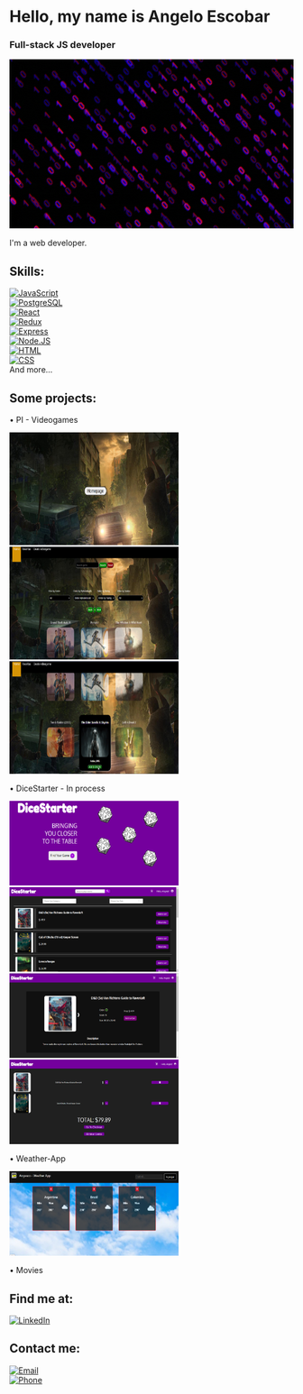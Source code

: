 #  Hello, my name is Angelo Escobar
### Full-stack JS developer

 <img height="300" width="100%" src="./fondo.gif" />

I'm a web developer.

<!--  -->

## Skills:

[![JavaScript](https://img.shields.io/badge/JavaScript-F7DF1E?style=for-the-badge&logo=javascript&logoColor=white&labelColor=101010)]()
</br>
[![PostgreSQL](https://img.shields.io/badge/PostgreSQL-084CBB?style=for-the-badge&logo=postgresql&logoColor=white&labelColor=101010)]()
</br>
[![React](https://img.shields.io/badge/React-D16D05?style=for-the-badge&logo=react&logoColor=white&labelColor=101010)]()
</br>
[![Redux](https://img.shields.io/badge/Redux-7008AF?style=for-the-badge&logo=redux&logoColor=white&labelColor=101010)]()
</br>
[![Express](https://img.shields.io/badge/Express-339933?style=for-the-badge&logo=express&logoColor=white&labelColor=101010)]()
</br>
   [![Node.JS](https://img.shields.io/badge/Node.JS-012564?style=for-the-badge&logo=node.js&logoColor=white&labelColor=101010)]()
</br>
   [![HTML](https://img.shields.io/badge/HTML-A23D03?style=for-the-badge&logo=html&logoColor=white&labelColor=101010)]()
</br>
   [![CSS](https://img.shields.io/badge/CSS-1A867F?style=for-the-badge&logo=css&logoColor=white&labelColor=101010)]()
</br>
And more...

## Some projects:

• PI - Videogames

<img height="200" width="300" src="./Images/Videogames/landing.png" />
<img height="200" width="300" src="./Images/Videogames/Home.png" />
<img height="200" width="300" src="./Images/Videogames/Card.png" />

• DiceStarter - In process

<img height="150" width="300" src="./Images/DiceStarter/landing.png" />
<img height="150" width="300" src="./Images/DiceStarter/home.png" />
<img height="150" width="300" src="./Images/DiceStarter/detail.png" />
<img height="150" width="300" src="./Images/DiceStarter/cart.png" />

• Weather-App

<img height="150" width="300" src="./Images/Weather/home.png" />

• Movies

## Find me at:

[![LinkedIn](https://img.shields.io/badge/LinkedIn-Angelo_Escobar-0077B5?style=for-the-badge&logo=linkedin&logoColor=white&labelColor=101010)](https://www.linkedin.com/in/angelo-escobar-dev)


## Contact me:

[![Email](https://img.shields.io/badge/angeloo.esc@gmail.com-my_personal_email-1B8C26?style=for-the-badge&logo=gmail&logoColor=white&labelColor=101010)](mailto:angeloo.esc@gmail.com)
</br>
[![Phone](https://img.shields.io/badge/+543624901815-my_phone_number-1B8C26?style=for-the-badge&logo=phone&logoColor=white&labelColor=101010)](mailto:angeloo.esc@gmail.com)

